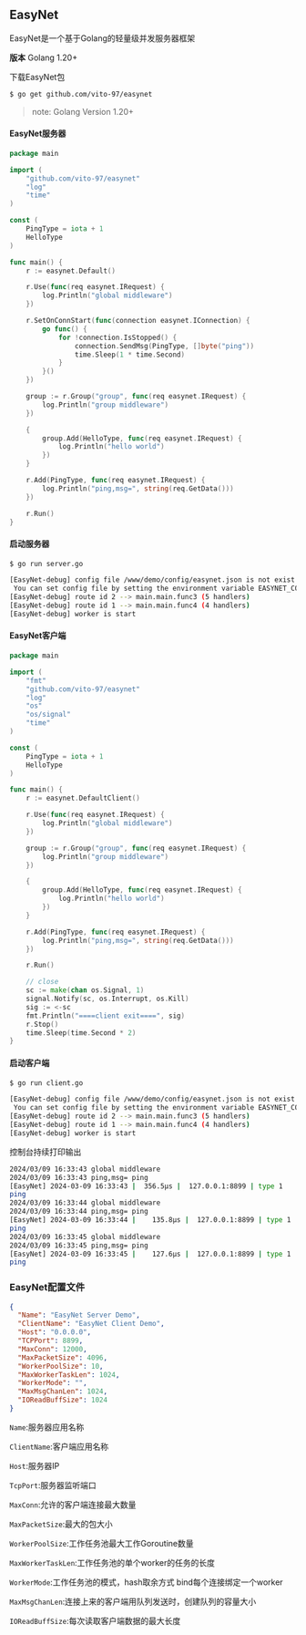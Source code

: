 ## EasyNet

EasyNet是一个基于Golang的轻量级并发服务器框架

**版本**
Golang 1.20+

下载EasyNet包

```bash
$ go get github.com/vito-97/easynet
```

> note: Golang Version 1.20+

#### EasyNet服务器

```go
package main

import (
	"github.com/vito-97/easynet"
	"log"
	"time"
)

const (
	PingType = iota + 1
	HelloType
)

func main() {
	r := easynet.Default()

	r.Use(func(req easynet.IRequest) {
		log.Println("global middleware")
	})

	r.SetOnConnStart(func(connection easynet.IConnection) {
		go func() {
			for !connection.IsStopped() {
				connection.SendMsg(PingType, []byte("ping"))
				time.Sleep(1 * time.Second)
			}
		}()
	})

	group := r.Group("group", func(req easynet.IRequest) {
		log.Println("group middleware")
	})

	{
		group.Add(HelloType, func(req easynet.IRequest) {
			log.Println("hello world")
		})
	}

	r.Add(PingType, func(req easynet.IRequest) {
		log.Println("ping,msg=", string(req.GetData()))
	})

	r.Run()
}


```

#### 启动服务器

```bash
$ go run server.go 
```

```bash
[EasyNet-debug] config file /www/demo/config/easynet.json is not exist!
 You can set config file by setting the environment variable EASYNET_CONFIG_FILE, like export EASYNET_CONFIG_FILE = xxx/xxx/easynet.conf
[EasyNet-debug] route id 2 --> main.main.func3 (5 handlers)
[EasyNet-debug] route id 1 --> main.main.func4 (4 handlers)
[EasyNet-debug] worker is start

```

#### EasyNet客户端

```go
package main

import (
	"fmt"
	"github.com/vito-97/easynet"
	"log"
	"os"
	"os/signal"
	"time"
)

const (
	PingType = iota + 1
	HelloType
)

func main() {
	r := easynet.DefaultClient()

	r.Use(func(req easynet.IRequest) {
		log.Println("global middleware")
	})

	group := r.Group("group", func(req easynet.IRequest) {
		log.Println("group middleware")
	})

	{
		group.Add(HelloType, func(req easynet.IRequest) {
			log.Println("hello world")
		})
	}

	r.Add(PingType, func(req easynet.IRequest) {
		log.Println("ping,msg=", string(req.GetData()))
	})

	r.Run()

	// close
	sc := make(chan os.Signal, 1)
	signal.Notify(sc, os.Interrupt, os.Kill)
	sig := <-sc
	fmt.Println("====client exit====", sig)
	r.Stop()
	time.Sleep(time.Second * 2)
}

```

#### 启动客户端

```bash
$ go run client.go 
```

```bash
[EasyNet-debug] config file /www/demo/config/easynet.json is not exist!
 You can set config file by setting the environment variable EASYNET_CONFIG_FILE, like export EASYNET_CONFIG_FILE = xxx/xxx/easynet.conf
[EasyNet-debug] route id 2 --> main.main.func3 (5 handlers)
[EasyNet-debug] route id 1 --> main.main.func4 (4 handlers)
[EasyNet-debug] worker is start

```

控制台持续打印输出

```bash
2024/03/09 16:33:43 global middleware
2024/03/09 16:33:43 ping,msg= ping
[EasyNet] 2024-03-09 16:33:43 |  356.5µs |  127.0.0.1:8899 | type 1
ping
2024/03/09 16:33:44 global middleware
2024/03/09 16:33:44 ping,msg= ping
[EasyNet] 2024-03-09 16:33:44 |    135.8µs |  127.0.0.1:8899 | type 1
ping
2024/03/09 16:33:45 global middleware
2024/03/09 16:33:45 ping,msg= ping
[EasyNet] 2024-03-09 16:33:45 |    127.6µs |  127.0.0.1:8899 | type 1
ping
```

### EasyNet配置文件

```json
{
  "Name": "EasyNet Server Demo",
  "ClientName": "EasyNet Client Demo",
  "Host": "0.0.0.0",
  "TCPPort": 8899,
  "MaxConn": 12000,
  "MaxPacketSize": 4096,
  "WorkerPoolSize": 10,
  "MaxWorkerTaskLen": 1024,
  "WorkerMode": "",
  "MaxMsgChanLen": 1024,
  "IOReadBuffSize": 1024
}
```

`Name`:服务器应用名称

`ClientName`:客户端应用名称

`Host`:服务器IP

`TcpPort`:服务器监听端口

`MaxConn`:允许的客户端连接最大数量

`MaxPacketSize`:最大的包大小

`WorkerPoolSize`:工作任务池最大工作Goroutine数量

`MaxWorkerTaskLen`:工作任务池的单个worker的任务的长度

`WorkerMode`:工作任务池的模式，hash取余方式 bind每个连接绑定一个worker

`MaxMsgChanLen`:连接上来的客户端用队列发送时，创建队列的容量大小

`IOReadBuffSize`:每次读取客户端数据的最大长度